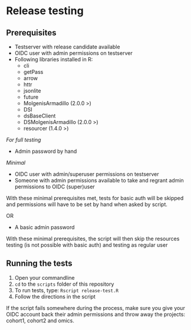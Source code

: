 # Release testing
## Prerequisites
- Testserver with release candidate available
- OIDC user with admin permissions on testserver
- Following libraries installed in R:
  - cli
  - getPass
  - arrow
  - httr
  - jsonlite
  - future
  - MolgenisArmadillo (2.0.0 >)
  - DSI
  - dsBaseClient
  - DSMolgenisArmadillo (2.0.0 >)
  - resourcer (1.4.0 >)
  
*For full testing*
- Admin password by hand

*Minimal*
- OIDC user with admin/superuser permissions on testserver  
- Someone with admin permissions available to take and regrant admin permissions to OIDC (super)user

With these minimal prerequisites met, tests for basic auth will be skipped and permissions will have to be set by hand 
when asked by script.

OR
- A basic admin password

With these minimal prerequisites, the script will then skip the resources testing (is not possible with basic auth) and
testing as regular user

## Running the tests
1. Open your commandline
2. `cd` to the `scripts` folder of this repository
3. To run tests, type: `Rscript release-test.R`
4. Follow the directions in the script

If the script fails somewhere during the process, make sure you give your OIDC account back their admin permissions and 
throw away the projects: cohort1, cohort2 and omics.
